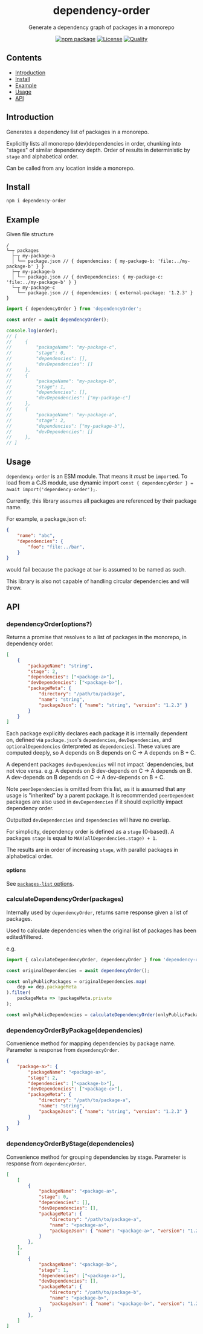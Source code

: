 <div style="text-align:center">

<h1>dependency-order</h1>
<p>Generate a dependency graph of packages in a monorepo</p>

[![npm package](https://badge.fury.io/js/dependency-order.svg)](https://www.npmjs.com/package/dependency-order)
[![License](https://img.shields.io/github/license/JacobLey/jacobley.svg)](https://github.com/JacobLey/jacobley/blob/main/LICENSE)
[![Quality](https://img.shields.io/npms-io/quality-score/dependency-order.svg)](https://www.npmjs.com/package/dependency-order)

</div>

## Contents
- [Introduction](#introduction)
- [Install](#install)
- [Example](#example)
- [Usage](#usage)
- [API](#api)

<a name="Introduction"></a>
## Introduction

Generates a dependency list of packages in a monorepo.

Explicitly lists all monorepo (dev)dependencies in order, chunking into "stages" of
similar dependency depth. Order of results in deterministic by `stage` and alphabetical order.

Can be called from any location inside a monorepo.

<a name="Install"></a>
## Install

```sh
npm i dependency-order
```

<a name="Example"></a>
## Example

Given file structure
```
/
└─┬ packages
  ├─┬ my-package-a
  │ └── package.json // { dependencies: { my-package-b: 'file:../my-package-b' } }
  ├─┬ my-package-b
  │ └── package.json // { devDependencies: { my-package-c: 'file:../my-package-b' } }
  └─┬ my-package-c
    └── package.json // { dependencies: { external-package: '1.2.3' } }
```

```ts
import { dependencyOrder } from 'dependencyOrder';

const order = await dependencyOrder();

console.log(order);
// [
//     {
//         "packageName": "my-package-c",
//         "stage": 0,
//         "dependencies": [],
//         "devDependencies": []
//     },
//     {
//         "packageName": "my-package-b",
//         "stage": 1,
//         "dependencies": [],
//         "devDependencies": ["my-package-c"]
//     },
//     {
//         "packageName": "my-package-a",
//         "stage": 2,
//         "dependencies": ["my-package-b"],
//         "devDependencies": []
//     },
// ]
```

<a name="usage"></a>
## Usage

`dependency-order` is an ESM module. That means it _must_ be `import`ed. To load from a CJS module, use dynamic import `const { dependencyOrder } = await import('dependency-order');`.

Currently, this library assumes all packages are referenced by their package name.

For example, a package.json of:
```json
{
    "name": "abc",
    "dependencies": {
        "foo": "file:../bar",
    }
}
```
would fail because the package at `bar` is assumed to be named as such.

This library is also not capable of handling circular dependencies and will throw.

<a name="api"></a>
## API

### dependencyOrder(options?)

Returns a promise that resolves to a list of packages in the monorepo, in dependency order.
```json
[
    {
        "packageName": "string",
        "stage": 2,
        "dependencies": ["<package-a>"],
        "devDependencies": ["<package-b>"],
        "packageMeta": {
            "directory": "/path/to/package",
            "name": "string",
            "packageJson": { "name": "string", "version": "1.2.3" }
        }
    }
]
```

Each package explicitly declares each package it is internally dependent on, defined via
`package.json`'s `dependencies`, `devDependencies`, and `optionalDependencies` (interpreted as `dependencies`).
These values are computed deeply, so A depends on B depends on C -> A depends on B + C.

A dependent packages `devDependencies` will not impact `dependencies, but not vice versa.
e.g. A depends on B dev-depends on C -> A depends on B. A dev-depends on B depends on C -> A dev-depends on B + C.

Note `peerDependencies` is omitted from this list,
as it is assumed that any usage is "inherited" by a parent package.
It is recommended `peerDependent` packages are also used in `devDependencies` if
it should explicitly impact dependency order.

Outputted `devDependencies` and `dependencies` will have no overlap.

For simplicity, dependency order is defined as a `stage` (0-based).
A packages `stage` is equal to `MAX(allDependencies.stage) + 1`.

The results are in order of increasing `stage`, with parallel packages in alphabetical order.

#### options
See [`packages-list` options](https://www.npmjs.com/package/packages-list).

### calculateDependencyOrder(packages)

Internally used by `dependencyOrder`, returns same response given a list of packages.

Used to calculate dependencies when the original list of packages has been edited/filtered.

e.g.
```ts
import { calculateDependencyOrder, dependencyOrder } from 'dependency-order';

const originalDependencies = await dependencyOrder();

const onlyPublicPackages = originalDependencies.map(
    dep => dep.packageMeta
).filter(
    packageMeta => !packageMeta.private
);

const onlyPublicDependencies = calculateDependencyOrder(onlyPublicPackages);
```

### dependencyOrderByPackage(dependencies)

Convenience method for mapping dependencies by package name.
Parameter is response from `dependencyOrder`.
```json
{
    "package-a>": {
        "packageName": "<package-a>",
        "stage": 2,
        "dependencies": ["<package-b>"],
        "devDependencies": ["<package-c>"],
        "packageMeta": {
            "directory": "/path/to/package-a",
            "name": "string",
            "packageJson": { "name": "string", "version": "1.2.3" }
        }
    }
}
```

### dependencyOrderByStage(dependencies)

Convenience method for grouping dependencies by stage.
Parameter is response from `dependencyOrder`.
```json
[
    [
        {
            "packageName": "<package-a>",
            "stage": 0,
            "dependencies": [],
            "devDependencies": [],
            "packageMeta": {
                "directory": "/path/to/package-a",
                "name": "<package-a>",
                "packageJson": { "name": "<package-a>", "version": "1.2.3" }
            }
        },
    ],
    [
        {
            "packageName": "<package-b>",
            "stage": 1,
            "dependencies": ["<package-a>"],
            "devDependencies": [],
            "packageMeta": {
                "directory": "/path/to/package-b",
                "name": "<package-b>",
                "packageJson": { "name": "<package-b>", "version": "1.2.3" }
            }
        },
    ]
]
```
